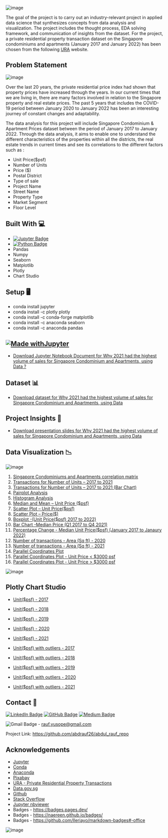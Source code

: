 ![image](https://user-images.githubusercontent.com/96287600/159918338-a10e600c-fba3-4dbf-b366-652360090866.png)


The goal of the project is to carry out an industry-relevant project in applied data science that synthesizes concepts from data analysis and visualization. The project includes the thought process, EDA solving framework, and communication of insights from the dataset. For the project, a private residential property transaction dataset on the Singapore condominiums and apartments (January 2017 and January 2022) has been chosen from the following [URA](https://www.ura.gov.sg/realEstateIIWeb/transaction/search.action) website. 

## Problem Statement 

![image](https://cdn.pixabay.com/photo/2013/12/16/17/13/singapore-229387_1280.jpg)

Over the last 20 years, the private residential price index had shown that property prices have increased through the years. In our current times that we are living in, there are many factors involved in relation to the Singapore property and real estate prices. The past 5 years that includes the COVID-19 period between January 2020 to January 2022 has been an interesting journey of constant changes and adaptability. 

The data analysis for this project will include Singapore Condominium & Apartment Prices dataset between the period of January 2017 to January 2022. Through the data analysis, it aims to enable one to understand the different characteristics of the properties within all the districts, the real estate trends in current times and see its correlations to the different factors such as :

- Unit Price($psf)
- Number of Units
- Price ($)
- Postal District
- Type of sale
- Project Name
- Street Name
- Property Type
- Market Segment
- Floor Level


## Built With 💻

- [![Jupyter Badge](https://img.shields.io/badge/Jupyter-F37626?logo=jupyter&logoColor=fff&style=flat)](https://jupyter.org/try)
- [![Python Badge](https://img.shields.io/badge/Python-3776AB?logo=python&logoColor=fff&style=flat)](https://www.python.org/)
- Pandas
- Numpy
- Seaborn
- Matplotlib
- Plotly
- Chart Studio


## Setup 🖥️
- conda install jupyter
- conda install -c plotly plotly
- conda install -c conda-forge matplotlib
- conda install -c anaconda seaborn
- conda install -c anaconda pandas

## [![Made withJupyter](https://img.shields.io/badge/Made%20with-Jupyter-orange?style=for-the-badge&logo=Jupyter)](https://jupyter.org/try)
- [Download Jupyter Notebook Document for Why 2021 had the highest volume of sales for Singapore Condominium and Apartments, using Data ?](https://nbviewer.org/github/abdrauf26/condo_apt_repo/blob/main/sg_condo_apt_2017_to_2021.ipynb)

## Dataset 📊

- [Download dataset for Why 2021 had the highest volume of sales for Singapore Condominium and Apartments, using Data](https://drive.google.com/file/d/1qIS5h3a6e4OuwvgfG2Dp8vmZi2BanECe/view?usp=sharing)

## Project Insights 📖
- [Download presentation slides for Why 2021 had the highest volume of sales for Singapore Condominium and Apartments, using Data](https://drive.google.com/file/d/1LNcwQhs4hxyklpoBrL6oWZf6IviR_zJ0/view?usp=sharing)

## Data Visualization 📉

![image](https://user-images.githubusercontent.com/96287600/156498899-724321c5-16a1-49f6-88f6-a0da9f19f70b.png)

1. [Singapore Condominiums and Apartments correlation matrix](https://drive.google.com/file/d/1xVjynsrXh1guALilhzd-SbwwhABmotRn/view?usp=sharing)
2. [Transactions for Number of Units – 2017 to 2021](https://drive.google.com/file/d/1zMzQrsezRQ9g0Wdz3WnO1KSv-FKbOawj/view?usp=sharing)
3. [Transactions for Number of Units – 2017 to 2021 (Bar Chart)](https://drive.google.com/file/d/1_ASp0k10x9qMnlxlZZG8tPZuGJJaE7lC/view?usp=sharing)
4. [Pairplot Analysis](https://drive.google.com/file/d/1um6YIBkOuvGplBllN_szYInJqVp0bzd-/view?usp=sharing)
5. [Histogram Analysis](https://drive.google.com/file/d/1I15IdsYoD-1wirgmzEra-sBvV0WTT6OY/view?usp=sharing)
6. [Median and Mean – Unit Price ($psf)](https://drive.google.com/file/d/1T6m9qlvg6AeOOOcfhgK1jyH5uc8IZ-ZR/view?usp=sharing)
7. [Scatter Plot – Unit Price($psf)](https://drive.google.com/file/d/1fBzpJ0km-M_bpxpOg8iEWCXFgjjRZsTR/view?usp=sharing)
8. [Scatter Plot – Price($)](https://drive.google.com/file/d/14iJzZARyp5XZgpCG-kR_YUqJ5EGaPY9E/view?usp=sharing)
9. [Boxplot -(Unit Price($psf) 2017 to 2022)](https://drive.google.com/file/d/1W4fDlO3bB5Q0ycc6JIcEe4kQas9M7qFB/view?usp=sharing)
10. [Bar Chart -Median Price (Q1 2017 to Q4 2021)](https://drive.google.com/file/d/1icp03TM5jIq2WPPAeelRo4QU_eXASlWd/view?usp=sharing)
11. [Percentage Change - Median Unit Price($psf) (January 2017 to Janaury 2022)](https://drive.google.com/file/d/1GS0AFPRGUQ260nEyezcIoAlIEON53AF5/view?usp=sharing)
12. [Number of transactions - Area (Sq ft) - 2020](https://drive.google.com/file/d/1p_VulcUC5zZNQBk-cSIKqVf950bP0FqI/view?usp=sharing)
13. [Number of transactions - Area (Sq ft) - 2021](https://drive.google.com/file/d/1GJzk9KlDBPRMCC3YcZeOf4GMUY8sVRZP/view?usp=sharing)
14. [Parallel Coordinates Plot](https://drive.google.com/file/d/1Q9ZxwdxCj7WIFLjZinc3SCkjjpLog8Zr/view?usp=sharing)
15. [Parallel Coordinates Plot - Unit Price < $3000 psf](https://drive.google.com/file/d/1lFNLWroteFS1q3lWh3DBNcIGXn326AYI/view?usp=sharing)
16. [Parallel Coordinates Plot - Unit Price > $3000 psf](https://drive.google.com/file/d/11uu_U9mKXkJb-MCAo3QNYzSbFZq8ZKN1/view?usp=sharing)

![image](https://user-images.githubusercontent.com/96287600/156875756-d4c4888e-0404-4aec-956e-5eddb8ecc538.png)

## Plotly Chart Studio 

- [Unit($psf) - 2017](https://plotly.com/~ab.rauf/43/)
- [Unit($psf) - 2018](https://plotly.com/~ab.rauf/24/)
- [Unit($psf) - 2019](https://plotly.com/~ab.rauf/30/)
- [Unit($psf) - 2020](https://plotly.com/~ab.rauf/35/)
- [Unit($psf) - 2021](https://plotly.com/~ab.rauf/35/)


- [Unit($psf) with outliers - 2017](https://plotly.com/~ab.rauf/41/)
- [Unit($psf) with outliers - 2018](https://plotly.com/~ab.rauf/22/)
- [Unit($psf) with outliers - 2019](https://plotly.com/~ab.rauf/28/)
- [Unit($psf) with outliers - 2020](https://plotly.com/~ab.rauf/33/)
- [Unit($psf) with outliers - 2021](https://plotly.com/~ab.rauf/37/)

## Contact 📧 

[![LinkedIn Badge](https://img.shields.io/badge/LinkedIn-0A66C2?logo=linkedin&logoColor=fff&style=flat)](https://www.linkedin.com/in/abdrauf26/)  [![GitHub Badge](https://img.shields.io/badge/GitHub-181717?logo=github&logoColor=fff&style=flat)](https://github.com/abdrauf26) [![Medium Badge](https://img.shields.io/badge/Medium-000?logo=medium&logoColor=fff&style=flat)](https://medium.com/@rauf.yusope)

![Gmail Badge](https://img.shields.io/badge/Gmail-EA4335?logo=gmail&logoColor=fff&style=flat) - rauf.yusope@gmail.com


Project Link:  https://github.com/abdrauf26/abdul_rauf_repo

## Acknowledgements

- [Jupyter](https://jupyter.org/)
- [Conda](https://docs.conda.io/en/latest/)
- [Anaconda](https://anaconda.org/)
- [Pixabay](https://pixabay.com/)
- [URA - Private Residential Property Transactions](https://www.ura.gov.sg/realEstateIIWeb/transaction/search.action)
- [Data.gov.sg](https://data.gov.sg/)
- [Github](https://github.com/)
- [Stack Overflow](https://stackoverflow.com/)
- [Jupyter nbviewer](https://nbviewer.org/)
- Badges - https://badges.pages.dev/
- Badges - https://naereen.github.io/badges/
- Badges - https://github.com/Ileriayo/markdown-badges#-office

![image](https://cdn.pixabay.com/photo/2014/03/15/16/34/construction-287876_1280.jpg)






